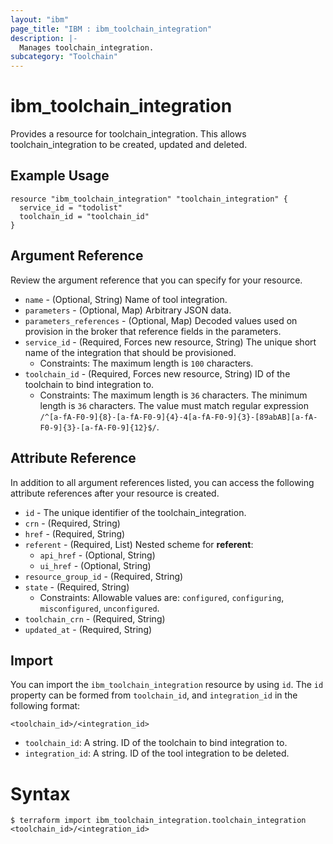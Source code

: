 ```yaml
---
layout: "ibm"
page_title: "IBM : ibm_toolchain_integration"
description: |-
  Manages toolchain_integration.
subcategory: "Toolchain"
---
```


# ibm_toolchain_integration

Provides a resource for toolchain_integration. This allows toolchain_integration to be created, updated and deleted.

## Example Usage

```hcl
resource "ibm_toolchain_integration" "toolchain_integration" {
  service_id = "todolist"
  toolchain_id = "toolchain_id"
}
```

## Argument Reference

Review the argument reference that you can specify for your resource.

* `name` - (Optional, String) Name of tool integration.
* `parameters` - (Optional, Map) Arbitrary JSON data.
* `parameters_references` - (Optional, Map) Decoded values used on provision in the broker that reference fields in the parameters.
* `service_id` - (Required, Forces new resource, String) The unique short name of the integration that should be provisioned.
  * Constraints: The maximum length is `100` characters.
* `toolchain_id` - (Required, Forces new resource, String) ID of the toolchain to bind integration to.
  * Constraints: The maximum length is `36` characters. The minimum length is `36` characters. The value must match regular expression `/^[a-fA-F0-9]{8}-[a-fA-F0-9]{4}-4[a-fA-F0-9]{3}-[89abAB][a-fA-F0-9]{3}-[a-fA-F0-9]{12}$/`.

## Attribute Reference

In addition to all argument references listed, you can access the following attribute references after your resource is created.

* `id` - The unique identifier of the toolchain_integration.
* `crn` - (Required, String) 
* `href` - (Required, String) 
* `referent` - (Required, List) 
Nested scheme for **referent**:
	* `api_href` - (Optional, String)
	* `ui_href` - (Optional, String)
* `resource_group_id` - (Required, String) 
* `state` - (Required, String) 
  * Constraints: Allowable values are: `configured`, `configuring`, `misconfigured`, `unconfigured`.
* `toolchain_crn` - (Required, String) 
* `updated_at` - (Required, String) 

## Import

You can import the `ibm_toolchain_integration` resource by using `id`.
The `id` property can be formed from `toolchain_id`, and `integration_id` in the following format:

```
<toolchain_id>/<integration_id>
```
* `toolchain_id`: A string. ID of the toolchain to bind integration to.
* `integration_id`: A string. ID of the tool integration to be deleted.

# Syntax
```
$ terraform import ibm_toolchain_integration.toolchain_integration <toolchain_id>/<integration_id>
```
